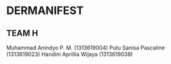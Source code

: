 # DERMANIFEST

## TEAM H
Muhammad Anindyo P. M. (1313619004)
Putu Sanisa Pascaline (1313619023)
Handini Aprillia Wijaya (1313619038)
